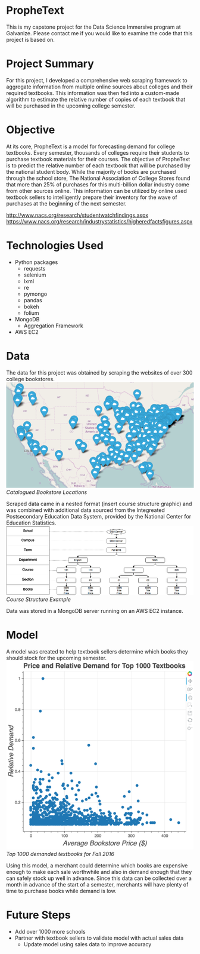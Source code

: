 # PropheText
This is my capstone project for the Data Science Immersive program at Galvanize.  Please contact me if you would like to examine the code that this project is based on.

# Project Summary
For this project, I developed a comprehensive web scraping framework to aggregate information from multiple online sources about colleges and their required textbooks. This information was then fed into a custom-made algorithm to estimate the relative number of copies of each textbook that will be purchased in the upcoming college semester.

# Objective
At its core, PropheText is a model for forecasting demand for college textbooks.  Every semester, thousands of colleges require their students to purchase textbook materials for their courses.  The objective of PropheText is to predict the relative number of each textbook that will be purchased by the national student body.  While the majority of books are purchased through the school store, The National Association of College Stores found that more than 25% of purchases for this multi-billion dollar industry come from other sources online.  This information can be utilized by online used textbook sellers to intelligently prepare their inventory for the wave of purchases at the beginning of the next semester.

http://www.nacs.org/research/studentwatchfindings.aspx
https://www.nacs.org/research/industrystatistics/higheredfactsfigures.aspx

# Technologies Used
- Python packages
  - requests
  - selenium
  - lxml
  - re
  - pymongo
  - pandas
  - bokeh
  - folium
- MongoDB
  - Aggregation Framework
- AWS EC2

# Data
The data for this project was obtained by scraping the websites of over 300 college bookstores.  
![Locations of bookstores currently catalogued](/images/catalogued_stores.png?raw=true "Catalogued Bookstore Locations")
*Catalogued Bookstore Locations*

Scraped data came in a nested format (insert course structure graphic) and was combined with additional data sourced from the Integreated Postsecondary Education Data System, provided by the National Center for Education Statistics.  
![Course structure example](/images/course_structure.png?raw=true "Course Structure Example")
*Course Structure Example*

Data was stored in a MongoDB server running on an AWS EC2 instance.

# Model
A model was created to help textbook sellers determine which books they should stock for the upcoming semester.
![Top 1000 demanded textbooks for Fall 2016](/images/demand_scatterplot.png)
*Top 1000 demanded textbooks for Fall 2016*

Using this model, a merchant could determine which books are expensive enough to make each sale worthwhile and also in demand enough that they can safely stock up well in advance. Since this data can be collected over a month in advance of the start of a semester, merchants will have plenty of time to purchase books while demand is low.

# Future Steps
- Add over 1000 more schools
- Partner with textbook sellers to validate model with actual sales data
  - Update model using sales data to improve accuracy









